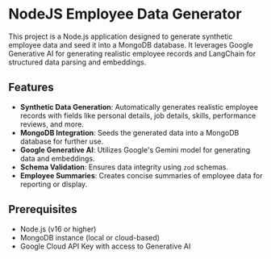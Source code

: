 # NodeJS Employee Data Generator

This project is a Node.js application designed to generate synthetic employee data and seed it into a MongoDB database. It leverages Google Generative AI for generating realistic employee records and LangChain for structured data parsing and embeddings.

## Features

- **Synthetic Data Generation**: Automatically generates realistic employee records with fields like personal details, job details, skills, performance reviews, and more.
- **MongoDB Integration**: Seeds the generated data into a MongoDB database for further use.
- **Google Generative AI**: Utilizes Google's Gemini model for generating data and embeddings.
- **Schema Validation**: Ensures data integrity using `zod` schemas.
- **Employee Summaries**: Creates concise summaries of employee data for reporting or display.

## Prerequisites

- Node.js (v16 or higher)
- MongoDB instance (local or cloud-based)
- Google Cloud API Key with access to Generative AI
